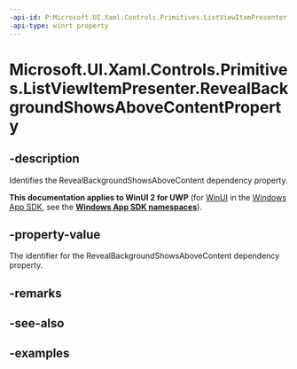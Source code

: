 ```yaml
---
-api-id: P:Microsoft.UI.Xaml.Controls.Primitives.ListViewItemPresenter.RevealBackgroundShowsAboveContentProperty
-api-type: winrt property
---
```


<!-- Property syntax.
public DependencyProperty RevealBackgroundShowsAboveContentProperty { get; }
-->

# Microsoft.UI.Xaml.Controls.Primitives.ListViewItemPresenter.RevealBackgroundShowsAboveContentProperty

## -description

Identifies the RevealBackgroundShowsAboveContent dependency property.

**This documentation applies to WinUI 2 for UWP** (for [WinUI](/windows/apps/winui/winui3/) in the [Windows App SDK](/windows/apps/windows-app-sdk/), see the **[Windows App SDK namespaces](/windows/windows-app-sdk/api/winrt/)**).

## -property-value

The identifier for the RevealBackgroundShowsAboveContent dependency property.

## -remarks

## -see-also

## -examples

